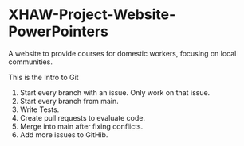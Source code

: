 # XHAW-Project-Website-PowerPointers
A website to provide courses for domestic workers, focusing on local communities.

<link rel="preconnect" href="https://fonts.gstatic.com" crossorigin="" />
  <link href="https://fonts/googleapis.com/css2?family=Merriweather&display=swap" rel="stylesheet" />
  <link rel="stylesheet" href="style.css" />
  
  This is the Intro to Git
  
  1. Start every branch with an issue. Only work on that issue.
  2. Start every branch from main.
  3. Write Tests.
  4. Create pull requests to evaluate code.
  5. Merge into main after fixing conflicts.
  6. Add more issues to GitHib.
  